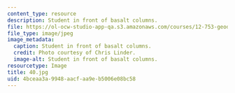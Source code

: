 ```yaml
---
content_type: resource
description: Student in front of basalt columns.
file: https://ol-ocw-studio-app-qa.s3.amazonaws.com/courses/12-753-geodynamics-seminar-spring-2006/4bceaa3a9948aacfaa9eb5006e08bc58_40.jpg
file_type: image/jpeg
image_metadata:
  caption: Student in front of basalt columns.
  credit: Photo courtesy of Chris Linder.
  image-alt: Student in front of basalt columns.
resourcetype: Image
title: 40.jpg
uid: 4bceaa3a-9948-aacf-aa9e-b5006e08bc58
---
```

